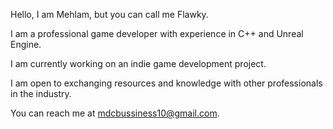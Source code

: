 Hello, I am Mehlam, but you can call me Flawky.

I am a professional game developer with experience in C++ and Unreal Engine.

I am currently working on an indie game development project.

I am open to exchanging resources and knowledge with other professionals in the industry.

You can reach me at mdcbussiness10@gmail.com. 


<!---
Mehlam589/Mehlam589 is a ✨ special ✨ repository because its `README.md` (this file) appears on your GitHub profile.
You can click the Preview link to take a look at your changes.
--->

